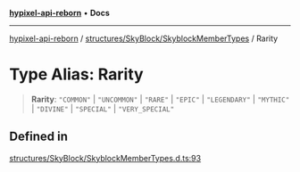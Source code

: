 [**hypixel-api-reborn**](../../../../README.md) • **Docs**

***

[hypixel-api-reborn](../../../../modules.md) / [structures/SkyBlock/SkyblockMemberTypes](../README.md) / Rarity

# Type Alias: Rarity

> **Rarity**: `"COMMON"` \| `"UNCOMMON"` \| `"RARE"` \| `"EPIC"` \| `"LEGENDARY"` \| `"MYTHIC"` \| `"DIVINE"` \| `"SPECIAL"` \| `"VERY_SPECIAL"`

## Defined in

[structures/SkyBlock/SkyblockMemberTypes.d.ts:93](https://github.com/Kathund/REBORN-docs-TEST/blob/226e7f6a62bb6bca87ef0828ac84e9098d59f860/src/structures/SkyBlock/SkyblockMemberTypes.d.ts#L93)
